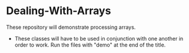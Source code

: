 # Dealing-With-Arrays
These repository will demonstrate processing arrays.

* These classes will have to be used in conjunction with one another in order to work. Run the files with "demo" at the end of the title.
